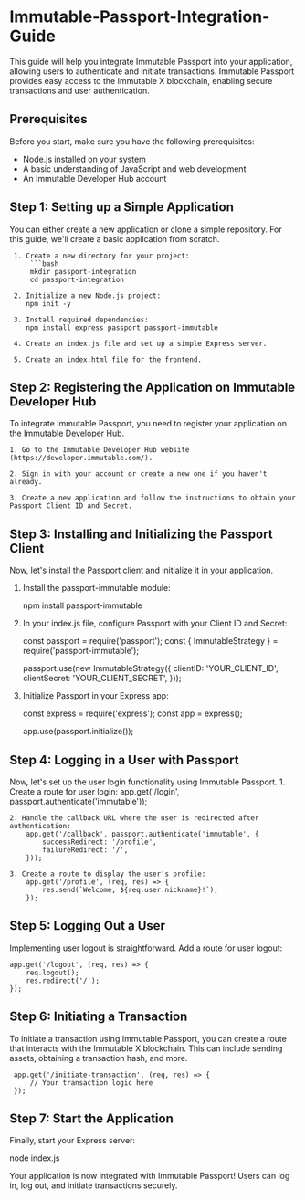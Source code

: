 # Immutable-Passport-Integration-Guide
This guide will help you integrate Immutable Passport into your application, allowing users to authenticate and initiate transactions. Immutable Passport provides easy access to the Immutable X blockchain, enabling secure transactions and user authentication.

## Prerequisites

Before you start, make sure you have the following prerequisites:

- Node.js installed on your system
- A basic understanding of JavaScript and web development
- An Immutable Developer Hub account

## Step 1: Setting up a Simple Application

 You can either create a new application or clone a simple repository. For this guide, we'll create a basic application from scratch.

     1. Create a new directory for your project:
         ```bash
         mkdir passport-integration
         cd passport-integration
    
     2. Initialize a new Node.js project:
        npm init -y
  
     3. Install required dependencies:
        npm install express passport passport-immutable
    
     4. Create an index.js file and set up a simple Express server.
    
     5. Create an index.html file for the frontend.

## Step 2: Registering the Application on Immutable Developer Hub

  To integrate Immutable Passport, you need to register your application on the Immutable Developer Hub.
    
    1. Go to the Immutable Developer Hub website (https://developer.immutable.com/).
    
    2. Sign in with your account or create a new one if you haven't already.
    
    3. Create a new application and follow the instructions to obtain your Passport Client ID and Secret.

## Step 3: Installing and Initializing the Passport Client

  Now, let's install the Passport client and initialize it in your application.
  
  1. Install the passport-immutable module:
     
      npm install passport-immutable
     
  3. In your index.js file, configure Passport with your Client ID and Secret:
     
     const passport = require('passport');
     const { ImmutableStrategy } = require('passport-immutable');
      
     passport.use(new ImmutableStrategy({
          clientID: 'YOUR_CLIENT_ID',
          clientSecret: 'YOUR_CLIENT_SECRET',
     }));
     
  3. Initialize Passport in your Express app:
     
     const express = require('express');
     const app = express();
  
     app.use(passport.initialize());
     
## Step 4: Logging in a User with Passport
  Now, let's set up the user login functionality using Immutable Passport.
    1. Create a route for user login:
        app.get('/login', passport.authenticate('immutable'));
    
    2. Handle the callback URL where the user is redirected after authentication:
        app.get('/callback', passport.authenticate('immutable', {
            successRedirect: '/profile',
            failureRedirect: '/',
        }));
        
    3. Create a route to display the user's profile:
        app.get('/profile', (req, res) => {
            res.send(`Welcome, ${req.user.nickname}!`);
        });
        
## Step 5: Logging Out a User
  Implementing user logout is straightforward. Add a route for user logout:
  
    app.get('/logout', (req, res) => {
        req.logout();
        res.redirect('/');
    });
    
## Step 6: Initiating a Transaction
  To initiate a transaction using Immutable Passport, you can create a route that interacts with the Immutable X blockchain. This can include sending assets, obtaining a transaction hash, and more.
  
     app.get('/initiate-transaction', (req, res) => {
         // Your transaction logic here
     });

## Step 7: Start the Application
  Finally, start your Express server:
  
   node index.js
   
 Your application is now integrated with Immutable Passport! Users can log in, log out, and initiate transactions securely.

